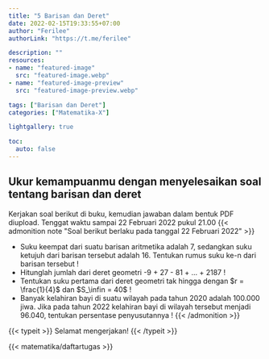 ```yaml
---
title: "5 Barisan dan Deret"
date: 2022-02-15T19:33:55+07:00
author: "Ferilee"
authorLink: "https://t.me/ferilee"

description: ""
resources:
- name: "featured-image"
  src: "featured-image.webp"
- name: "featured-image-preview"
  src: "featured-image-preview.webp"

tags: ["Barisan dan Deret"]
categories: ["Matematika-X"]

lightgallery: true

toc:
  auto: false
---
```


## Ukur kemampuanmu dengan menyelesaikan soal tentang barisan dan deret
<!--
Kerjakan soal berikut di buku, kemudian jawaban dalam bentuk PDF diupload. Tenggat waktu sampai 16 Februari 2022 pukul 21.00
{{< admonition note "Soal berikut berlaku pada tanggal 16 Februari 2022" >}}
* Pada deret aritmetika, diketahui $U_6+U_9+U_{12}+U_{15}=20$. Berapakah $S_{20}$ ?
* Diketahui barisan geometri dengan $U_1=3$ dan $U_9=768$. Berapakah suku ke-7 barisan tersebut ?
* Jumlah 6.036 suku pertama dari suatu deret geometri adalah 1.141, sedangkan jumlah 4.024 suku pertamanya adalah 780. Berapakah jumlah 2.012 suku pertamanya ?
* Jumlah suatu deret tak hingga adalah 30 dengan rasio $\frac{2}{3}$. Suku pertama deret tersebut adalah ...
{{< /admonition >}}
-->

Kerjakan soal berikut di buku, kemudian jawaban dalam bentuk PDF diupload. Tenggat waktu sampai 22 Februari 2022 pukul 21.00
{{< admonition note "Soal berikut berlaku pada tanggal 22 Februari 2022" >}}
* Suku keempat dari suatu barisan aritmetika adalah 7, sedangkan suku ketujuh dari barisan tersebut adalah 16. Tentukan rumus suku ke-n dari barisan tersebut !
* Hitunglah jumlah dari deret geometri -9 + 27 - 81 + ... + 2187 !
* Tentukan suku pertama dari deret geometri tak hingga dengan $r = \frac{1}{4}$ dan $S_\infin = 40$ !
* Banyak kelahiran bayi di suatu wilayah pada tahun 2020 adalah 100.000 jiwa. Jika pada tahun 2022 kelahiran bayi di wilayah tersebut menjadi 96.040, tentukan persentase penyusutannya !
{{< /admonition >}}

{{< typeit >}}
Selamat mengerjakan!
{{< /typeit >}}


{{< matematika/daftartugas >}}
